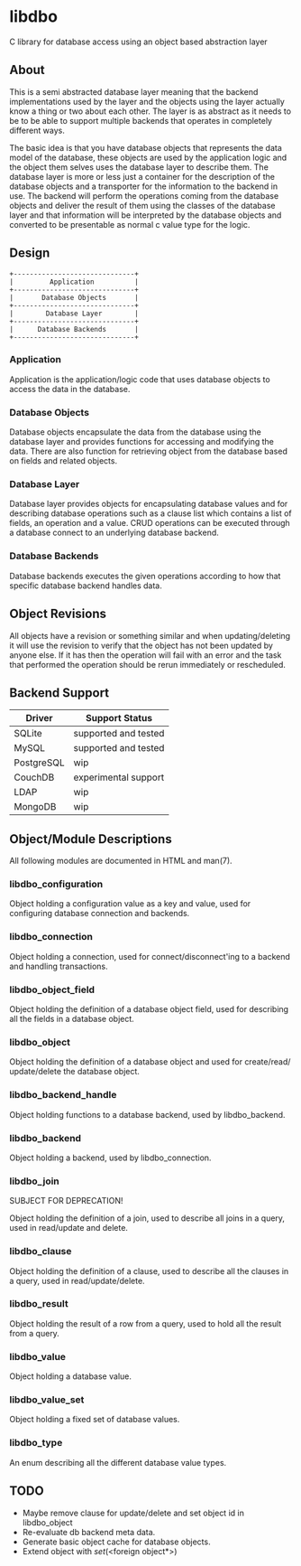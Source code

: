 # libdbo

C library for database access using an object based abstraction layer

## About

This is a semi abstracted database layer meaning that the backend
implementations used by the layer and the objects using the layer actually know
a thing or two about each other. The layer is as abstract as it needs to be to
be able to support multiple backends that operates in completely different ways.

The basic idea is that you have database objects that represents the data model
of the database, these objects are used by the application logic and the object
them selves uses the database layer to describe them. The database layer is more
or less just a container for the description of the database objects and a
transporter for the information to the backend in use. The backend will perform
the operations coming from the database objects and deliver the result of them
using the classes of the database layer and that information will be interpreted
by the database objects and converted to be presentable as normal c value type
for the logic.


## Design

    +------------------------------+
    |         Application          |
    +------------------------------+
    |       Database Objects       |
    +------------------------------+
    |        Database Layer        |
    +------------------------------+
    |      Database Backends       |
    +------------------------------+

### Application

Application is the application/logic code that uses database objects to access
the data in the database.

### Database Objects

Database objects encapsulate the data from the database using the database
layer and provides functions for accessing and modifying the data. There are
also function for retrieving object from the database based on fields and
related objects.

### Database Layer

Database layer provides objects for encapsulating database values and for
describing database operations such as a clause list which contains a list of
fields, an operation and a value. CRUD operations can be executed through a
database connect to an underlying database backend.

### Database Backends

Database backends executes the given operations according to how that specific
database backend handles data.


## Object Revisions

All objects have a revision or something similar and when updating/deleting it
will use the revision to verify that the object has not been updated by anyone
else. If it has then the operation will fail with an error and the task that
performed the operation should be rerun immediately or rescheduled.
 

## Backend Support

Driver     | Support Status
-----------|---------------------
SQLite     | supported and tested
MySQL      | supported and tested
PostgreSQL | wip
CouchDB    | experimental support
LDAP       | wip
MongoDB    | wip


## Object/Module Descriptions

All following modules are documented in HTML and man(7).

### libdbo_configuration

Object holding a configuration value as a key and value, used for configuring
database connection and backends.

### libdbo_connection

Object holding a connection, used for connect/disconnect'ing to a backend and
handling transactions.

### libdbo_object_field

Object holding the definition of a database object field, used for describing
all the fields in a database object.

### libdbo_object

Object holding the definition of a database object and used for create/read/
update/delete the database object.

### libdbo_backend_handle

Object holding functions to a database backend, used by libdbo_backend.

### libdbo_backend

Object holding a backend, used by libdbo_connection.

### libdbo_join

SUBJECT FOR DEPRECATION!

Object holding the definition of a join, used to describe all joins in a query,
used in read/update and delete.

### libdbo_clause

Object holding the definition of a clause, used to describe all the clauses in
a query, used in read/update/delete.

### libdbo_result

Object holding the result of a row from a query, used to hold all the result
from a query.

### libdbo_value

Object holding a database value.

### libdbo_value_set

Object holding a fixed set of database values.

### libdbo_type

An enum describing all the different database value types.


## TODO

- Maybe remove clause for update/delete and set object id in libdbo_object
- Re-evaluate db backend meta data.
- Generate basic object cache for database objects.
- Extend object with <object>_set_<foreign object>(<foreign object*>)
